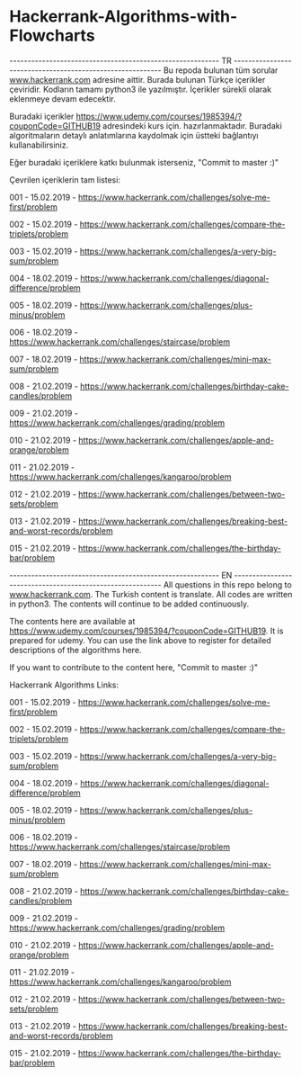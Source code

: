 # Hackerrank-Algorithms-with-Flowcharts

---------------------------------------------------------- TR ----------------------------------------------------------
Bu repoda bulunan tüm sorular www.hackerrank.com adresine aittir. Burada bulunan Türkçe içerikler çeviridir.
Kodların tamamı python3 ile yazılmıştır. İçerikler sürekli olarak eklenmeye devam edecektir.

Buradaki içerikler https://www.udemy.com/courses/1985394/?couponCode=GITHUB19 adresindeki kurs için. hazırlanmaktadır. Buradaki algoritmaların detaylı anlatımlarına kaydolmak için üstteki bağlantıyı kullanabilirsiniz.

Eğer buradaki içeriklere katkı bulunmak isterseniz, "Commit to master :)"

Çevrilen içeriklerin tam listesi:

001 - 15.02.2019 - https://www.hackerrank.com/challenges/solve-me-first/problem

002 - 15.02.2019 - https://www.hackerrank.com/challenges/compare-the-triplets/problem

003 - 15.02.2019 - https://www.hackerrank.com/challenges/a-very-big-sum/problem

004 - 18.02.2019 - https://www.hackerrank.com/challenges/diagonal-difference/problem

005 - 18.02.2019 - https://www.hackerrank.com/challenges/plus-minus/problem

006 - 18.02.2019 - https://www.hackerrank.com/challenges/staircase/problem

007 - 18.02.2019 - https://www.hackerrank.com/challenges/mini-max-sum/problem

008 - 21.02.2019 - https://www.hackerrank.com/challenges/birthday-cake-candles/problem

009 - 21.02.2019 - https://www.hackerrank.com/challenges/grading/problem

010 - 21.02.2019 - https://www.hackerrank.com/challenges/apple-and-orange/problem

011 - 21.02.2019 - https://www.hackerrank.com/challenges/kangaroo/problem

012 - 21.02.2019 - https://www.hackerrank.com/challenges/between-two-sets/problem

013 - 21.02.2019 - https://www.hackerrank.com/challenges/breaking-best-and-worst-records/problem

015 - 21.02.2019 - https://www.hackerrank.com/challenges/the-birthday-bar/problem


---------------------------------------------------------- EN ----------------------------------------------------------
All questions in this repo belong to www.hackerrank.com. The Turkish content is translate.
All codes are written in python3. The contents will continue to be added continuously.

The contents here are available at https://www.udemy.com/courses/1985394/?couponCode=GITHUB19. It is prepared for udemy. You can use the link above to register for detailed descriptions of the algorithms here.

If you want to contribute to the content here, "Commit to master :)"

Hackerrank Algorithms Links:

001 - 15.02.2019 - https://www.hackerrank.com/challenges/solve-me-first/problem

002 - 15.02.2019 - https://www.hackerrank.com/challenges/compare-the-triplets/problem

003 - 15.02.2019 - https://www.hackerrank.com/challenges/a-very-big-sum/problem

004 - 18.02.2019 - https://www.hackerrank.com/challenges/diagonal-difference/problem

005 - 18.02.2019 - https://www.hackerrank.com/challenges/plus-minus/problem

006 - 18.02.2019 - https://www.hackerrank.com/challenges/staircase/problem

007 - 18.02.2019 - https://www.hackerrank.com/challenges/mini-max-sum/problem

008 - 21.02.2019 - https://www.hackerrank.com/challenges/birthday-cake-candles/problem

009 - 21.02.2019 - https://www.hackerrank.com/challenges/grading/problem

010 - 21.02.2019 - https://www.hackerrank.com/challenges/apple-and-orange/problem

011 - 21.02.2019 - https://www.hackerrank.com/challenges/kangaroo/problem

012 - 21.02.2019 - https://www.hackerrank.com/challenges/between-two-sets/problem

013 - 21.02.2019 - https://www.hackerrank.com/challenges/breaking-best-and-worst-records/problem

015 - 21.02.2019 - https://www.hackerrank.com/challenges/the-birthday-bar/problem
